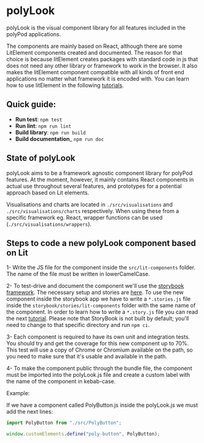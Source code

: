 # polyLook

polyLook is the visual component library for all features included in the
polyPod applications.

The components are mainly based on React, although there are some LitElement
components created and documented. The reason for that choice is because
litElement creates packages with standard code in js that does not need any
other library or framework to work in the browser. It also makes the litElement
component compatible with all kinds of front end applications no matter what
framework it is encoded with. You can learn how to use litElement in the
following [tutorials](https://lit.dev/docs/).

## Quick guide:

- **Run test**: `npm test`
- **Run lint**: `npm run lint`
- **Build library**: `npm run build`
- **Build documentation**_ `npm run doc`

## State of polyLook

polyLook aims to be a framework agnostic component library for polyPod
features. At the moment, however, it mainly contains React components in actual
use throughout several features, and prototypes for a potential
approach based on Lit elements.

Visualisations and charts are located in `./src/visualisations` and
`./src/visualisations/charts` respectively. When using these from a specific
framework eg. React, wrapper functions can be used
(`./src/visualisations/wrappers`).

## Steps to code a new polyLook component based on Lit

1- Write the JS file for the component inside the `src/lit-components`
folder. The name of the file must be written in lowerCamelCase.

2- To test-drive and document the component we'll use the [storybook
framework](https://storybook.js.org/). The necessary setup and stories are
[here](./storybook/). To use the new component inside the storybook app we have
to write a `*.stories.js` file inside the `storybook/stories/lit-components`
folder with the same name of the component. In order to learn how to write a
`*.story.js` file you can read the next
[tutorial](https://storybook.js.org/docs/web-components/writing-stories/introduction). Please
note that StoryBook is not built by default; you'll need to change to that
specific directory and run `npm ci`.

3- Each component is required to have its own unit and integration tests. You
should try and get the coverage for this new component up to 70%. This test will
use a copy of Chrome or Chromium available on the path, so you need to make sure
that it's usable and available in the path.

4- To make the component public through the bundle file, the component must be
imported into the polyLook.js file and create a custom label with the name of
the component in kebab-case.

Example:

If we have a component called PolyButton.js inside the polyLook.js we must add the next lines:

```javascript
import PolyButton from "./src/PolyButton";

window.customElements.define("poly-button", PolyButton);
```
